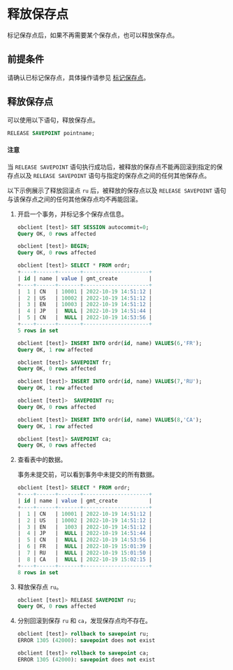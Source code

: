 # 释放保存点

标记保存点后，如果不再需要某个保存点，也可以释放保存点。

## 前提条件

请确认已标记保存点，具体操作请参见 [标记保存点](1.mark-a-savepoint-of-mysql-mode.md)。

## 释放保存点

可以使用以下语句，释放保存点。

```sql
RELEASE SAVEPOINT pointname;
```

  <main id="notice" type='notice'>
    <h4>注意</h4>
    <p>当 <code>RELEASE SAVEPOINT</code> 语句执行成功后，被释放的保存点不能再回滚到指定的保存点以及 <code>RELEASE SAVEPOINT</code> 语句与指定的保存点之间的任何其他保存点。</p>
  </main>

以下示例展示了释放回滚点 `ru` 后，被释放的保存点以及 `RELEASE SAVEPOINT` 语句与该保存点之间的任何其他保存点均不再能回滚。

1. 开启一个事务，并标记多个保存点信息。

    ```sql
    obclient [test]> SET SESSION autocommit=0;
    Query OK, 0 rows affected 
    
    obclient [test]> BEGIN;
    Query OK, 0 rows affected

    obclient [test]> SELECT * FROM ordr;
    +----+------+-------+---------------------+
    | id | name | value | gmt_create          |
    +----+------+-------+---------------------+
    |  1 | CN   | 10001 | 2022-10-19 14:51:12 |
    |  2 | US   | 10002 | 2022-10-19 14:51:12 |
    |  3 | EN   | 10003 | 2022-10-19 14:51:12 |
    |  4 | JP   |  NULL | 2022-10-19 14:51:44 |
    |  5 | CN   |  NULL | 2022-10-19 14:53:56 |
    +----+------+-------+---------------------+
    5 rows in set

    obclient [test]> INSERT INTO ordr(id, name) VALUES(6,'FR');
    Query OK, 1 row affected 

    obclient [test]> SAVEPOINT fr;
    Query OK, 0 rows affected 
    
    obclient [test]> INSERT INTO ordr(id, name) VALUES(7,'RU');
    Query OK, 1 row affected 
    
    obclient [test]>  SAVEPOINT ru;
    Query OK, 0 rows affected 
    
    obclient [test]> INSERT INTO ordr(id, name) VALUES(8,'CA');
    Query OK, 1 row affected 
    
    obclient [test]> SAVEPOINT ca;
    Query OK, 0 rows affected
    ```

2. 查看表中的数据。

   事务未提交前，可以看到事务中未提交的所有数据。

   ```sql
   obclient [test]> SELECT * FROM ordr;
   +----+------+-------+---------------------+
   | id | name | value | gmt_create          |
   +----+------+-------+---------------------+
   |  1 | CN   | 10001 | 2022-10-19 14:51:12 |
   |  2 | US   | 10002 | 2022-10-19 14:51:12 |
   |  3 | EN   |  1003 | 2022-10-19 14:51:12 |
   |  4 | JP   |  NULL | 2022-10-19 14:51:44 |
   |  5 | CN   |  NULL | 2022-10-19 14:53:56 |
   |  6 | FR   |  NULL | 2022-10-19 15:01:39 |
   |  7 | RU   |  NULL | 2022-10-19 15:01:50 |
   |  8 | CA   |  NULL | 2022-10-19 15:02:15 |
   +----+------+-------+---------------------+
   8 rows in set
   ```

3. 释放保存点 `ru`。

    ```sql
    obclient [test]> RELEASE SAVEPOINT ru;
    Query OK, 0 rows affected
    ```

4. 分别回滚到保存 `ru` 和 `ca`，发现保存点均不存在。

   ```sql
   obclient [test]> rollback to savepoint ru;
   ERROR 1305 (42000): savepoint does not exist

   obclient [test]> rollback to savepoint ca;
   ERROR 1305 (42000): savepoint does not exist
   ```
